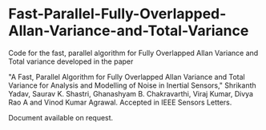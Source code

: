 # Fast-Parallel-Fully-Overlapped-Allan-Variance-and-Total-Variance
Code for the fast, parallel algorithm for Fully Overlapped Allan Variance and Total variance developed in the paper

"A Fast, Parallel Algorithm for Fully Overlapped Allan Variance and Total Variance for Analysis and Modelling of Noise in Inertial Sensors," Shrikanth Yadav, Saurav K. Shastri, Ghanashyam B. Chakravarthi, Viraj Kumar, Divya Rao A and Vinod Kumar Agrawal.  Accepted in IEEE Sensors Letters.

Document available on request.
